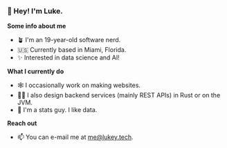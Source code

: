 ### 👋 Hey! I'm Luke.

**Some info about me**

- 🪴 I'm an 19-year-old software nerd.
- 🇺🇸 Currently based in Miami, Florida.
- ✨ Interested in data science and AI!

**What I currently do**

- 🕸️ I occasionally work on making websites.
- 🐕‍🦺 I also design backend services (mainly REST APIs) in Rust or on the JVM.
- 🌱 I'm a stats guy. I like data.

**Reach out**

- 📫 You can e-mail me at [me@lukey.tech](mailto:me@lukey.tech).
